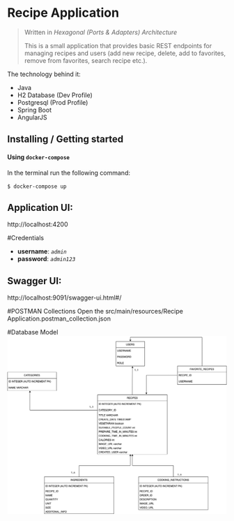 # Recipe Application
> Written in *Hexagonal (Ports & Adapters) Architecture*
> 
> This is a small application that provides basic REST endpoints for managing recipes and users (add new recipe, delete, add to favorites, remove from favorites, search recipe etc.).

The technology behind it:
* Java
* H2 Database (Dev Profile)
* Postgresql (Prod Profile)
* Spring Boot
* AngularJS

## Installing / Getting started

#### Using `docker-compose`

In the terminal run the following command:
```console
$ docker-compose up
``` 

## Application UI:
http://localhost:4200

#Credentials
* **username**: _`admin`_ 
* **password**: _`admin123`_

## Swagger UI:
http://localhost:9091/swagger-ui.html#/


#POSTMAN Collections
Open the src/main/resources/Recipe Application.postman_collection.json

#Database Model
![Alt text](./recipe-application/src/main/resources/database%20model/recipe.png)





